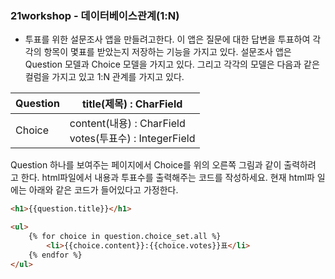 ### 21workshop - 데이터베이스관계(1:N)



- 투표를 위한 설문조사 앱을 만들려고한다. 이 앱은 질문에 대한 답변을 투표하여 각
  각의 항목이 몇표를 받았는지 저장하는 기능을 가지고 있다.
  설문조사 앱은 Question 모델과 Choice 모델을 가지고 있다. 그리고 각각의 모델은
  다음과 같은 컬럼을 가지고 있고 1:N 관계를 가지고 있다.

| Question | title(제목) : CharField                                     |
| -------- | ----------------------------------------------------------- |
| Choice   | content(내용) : CharField<br />votes(투표수) : IntegerField |

Question 하나를 보여주는 페이지에서 Choice를 위의 오른쪽 그림과 같이 출력하려
고 한다. html파일에서 내용과 투표수를 출력해주는 코드를 작성하세요. 현재 html파
일에는 아래와 같은 코드가 들어있다고 가정한다.

```html
<h1>{{question.title}}</h1>

<ul>
    {% for choice in question.choice_set.all %}
    	<li>{{choice.content}}:{{choice.votes}}표</li>
   	{% endfor %}
</ul>
```

